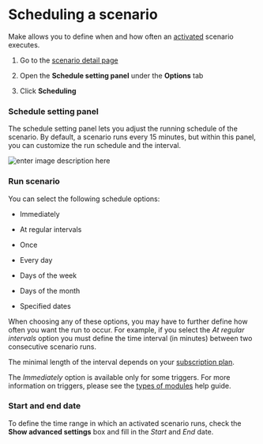 ﻿# Scheduling a scenario

Make allows you to define when and how often an [activated](https://www.make.com/en/help/scenarios/active-and-inactive-scenarios) scenario executes.

1.  Go to the [scenario detail page](https://www.make.com/en/help/scenarios/scenario-detail)
    
2.  Open the **Schedule setting panel** under the **Options** tab
    
3.  Click **Scheduling**
    

### Schedule setting panel

The schedule setting panel lets you adjust the running schedule of the scenario. By default, a scenario runs every 15 minutes, but within this panel, you can customize the run schedule and the interval.

![enter image description here](https://www.make.com/en/help/image/162ab4e8473ec8.png)

### Run scenario

You can select the following schedule options:

-   Immediately
    
-   At regular intervals
    
-   Once
    
-   Every day
    
-   Days of the week
    
-   Days of the month
    
-   Specified dates
    

When choosing any of these options, you may have to further define how often you want the run to occur. For example, if you select the _At regular intervals_ option you must define the time interval (in minutes) between two consecutive scenario runs.

The minimal length of the interval depends on your [subscription plan](https://www.make.com/en/pricing).

The _Immediately_ option is available only for some triggers. For more information on triggers, please see the [types of modules](https://www.make.com/en/help/modules/types-of-modules) help guide.

### Start and end date

To define the time range in which an activated scenario runs, check the **Show advanced settings** box and fill in the _Start_ and _End_ date.
